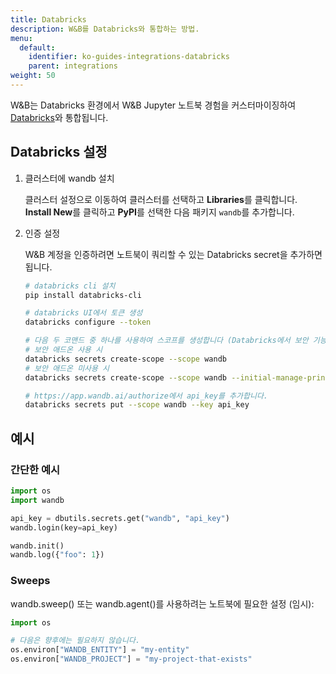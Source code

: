 ```yaml
---
title: Databricks
description: W&B를 Databricks와 통합하는 방법.
menu:
  default:
    identifier: ko-guides-integrations-databricks
    parent: integrations
weight: 50
---
```


W\&B는 Databricks 환경에서 W\&B Jupyter 노트북 경험을 커스터마이징하여 [Databricks](https://www.databricks.com/)와 통합됩니다.

## Databricks 설정

1. 클러스터에 wandb 설치

    클러스터 설정으로 이동하여 클러스터를 선택하고 **Libraries**를 클릭합니다. **Install New**를 클릭하고 **PyPI**를 선택한 다음 패키지 `wandb`를 추가합니다.

2. 인증 설정

    W\&B 계정을 인증하려면 노트북이 쿼리할 수 있는 Databricks secret을 추가하면 됩니다.

    ```bash
    # databricks cli 설치
    pip install databricks-cli

    # databricks UI에서 토큰 생성
    databricks configure --token

    # 다음 두 코맨드 중 하나를 사용하여 스코프를 생성합니다 (Databricks에서 보안 기능이 활성화되어 있는지 여부에 따라 다름).
    # 보안 애드온 사용 시
    databricks secrets create-scope --scope wandb
    # 보안 애드온 미사용 시
    databricks secrets create-scope --scope wandb --initial-manage-principal users

    # https://app.wandb.ai/authorize에서 api_key를 추가합니다.
    databricks secrets put --scope wandb --key api_key
    ```

## 예시

### 간단한 예시

```python
import os
import wandb

api_key = dbutils.secrets.get("wandb", "api_key")
wandb.login(key=api_key)

wandb.init()
wandb.log({"foo": 1})
```

### Sweeps

wandb.sweep() 또는 wandb.agent()를 사용하려는 노트북에 필요한 설정 (임시):

```python
import os

# 다음은 향후에는 필요하지 않습니다.
os.environ["WANDB_ENTITY"] = "my-entity"
os.environ["WANDB_PROJECT"] = "my-project-that-exists"
```